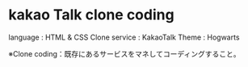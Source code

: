 # kakao Talk clone coding

language : HTML & CSS
Clone service : KakaoTalk
Theme : Hogwarts

※Clone coding：既存にあるサービスをマネしてコーディングすること。
